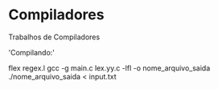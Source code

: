 # Compiladores
Trabalhos de Compiladores

'Compilando:'

flex regex.l
gcc -g main.c lex.yy.c -lfl -o nome_arquivo_saida
./nome_arquivo_saida < input.txt
